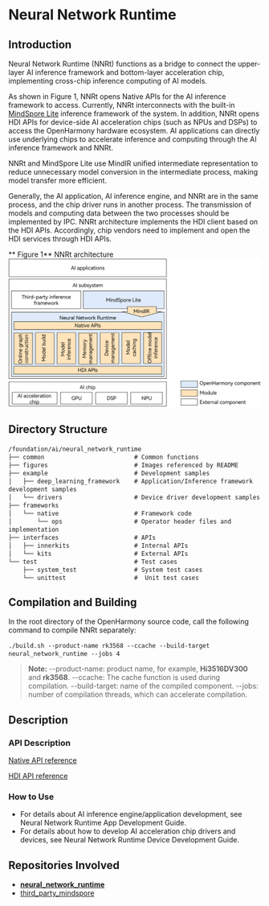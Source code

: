 # Neural Network Runtime

## Introduction

Neural Network Runtime (NNRt) functions as a bridge to connect the upper-layer AI inference framework and bottom-layer acceleration chip, implementing cross-chip inference computing of AI models.

As shown in Figure 1, NNRt opens Native APIs for the AI inference framework to access. Currently, NNRt interconnects with the built-in [MindSpore Lite](https://gitee.com/openharmony/third_party_mindspore) inference framework of the system. In addition, NNRt opens HDI APIs for device-side AI acceleration chips (such as NPUs and DSPs) to access the OpenHarmony hardware ecosystem. AI applications can directly use underlying chips to accelerate inference and computing through the AI inference framework and NNRt.

NNRt and MindSpore Lite use MindIR unified intermediate representation to reduce unnecessary model conversion in the intermediate process, making model transfer more efficient.

Generally, the AI application, AI inference engine, and NNRt are in the same process, and the chip driver runs in another process. The transmission of models and computing data between the two processes should be implemented by IPC. NNRt architecture implements the HDI client based on the HDI APIs. Accordingly, chip vendors need to implement and open the HDI services through HDI APIs.

** Figure 1** NNRt architecture
!["NNRt architecture"](./figures/neural_network_runtime.png)

## Directory Structure

```text
/foundation/ai/neural_network_runtime
├── common                         # Common functions
├── figures                        # Images referenced by README
├── example                        # Development samples
│   ├── deep_learning_framework    # Application/Inference framework development samples
│   └── drivers                    # Device driver development samples
├── frameworks
│   └── native                     # Framework code
│       └── ops                    # Operator header files and implementation
├── interfaces                     # APIs
│   ├── innerkits                  # Internal APIs
│   └── kits                       # External APIs
└── test                           # Test cases
    ├── system_test                # System test cases
    └── unittest                   #  Unit test cases
```

## Compilation and Building

In the root directory of the OpenHarmony source code, call the following command to compile NNRt separately:
```shell
./build.sh --product-name rk3568 --ccache --build-target neural_network_runtime --jobs 4
```
> **Note:** 
--product-name: product name, for example, <b>Hi3516DV300</b> and <b>rk3568</b>.
--ccache: The cache function is used during compilation.
--build-target: name of the compiled component.
--jobs: number of compilation threads, which can accelerate compilation.

## Description

### API Description

[Native API reference](https://gitee.com/openharmony-sig/interface_native_header/tree/master/en/native_sdk/ai)

[HDI API reference](https://gitee.com/openharmony-sig/interface_native_header/tree/master/en/device_api/hdi)

### How to Use

- For details about AI inference engine/application development, see Neural Network Runtime App Development Guide.
- For details about how to develop AI acceleration chip drivers and devices, see Neural Network Runtime Device Development Guide.

## Repositories Involved

- [**neural_network_runtime**](https://gitee.com/openharmony-sig/neural_network_runtime)
- [third_party_mindspore](https://gitee.com/openharmony/third_party_mindspore)
